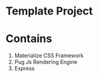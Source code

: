 Template Project 
=========================
# Contains
1. Materialize CSS Framework
2. Pug Js Rendering Engine
3. Express